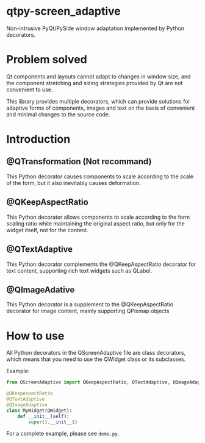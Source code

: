 # qtpy-screen_adaptive
Non-intrusive PyQt/PySide window adaptation implemented by Python decorators.

# Problem solved
Qt components and layouts cannot adapt to changes in window size, and the component stretching and sizing strategies provided by Qt are not convenient to use.

This library provides multiple decorators, which can provide solutions for adaptive forms of components, images and text on the basis of convenient and minimal changes to the source code.

# Introduction

## @QTransformation (Not recommand)

This Python decorator causes components to scale according to the scale of the form, but it also inevitably causes deformation.

## @QKeepAspectRatio

This Python decorator allows components to scale according to the form scaling ratio while maintaining the original aspect ratio, but only for the widget itself, not for the content.

## @QTextAdaptive

This Python decorator complements the @QKeepAspectRatio decorator for text content, supporting rich text widgets such as QLabel.

## @QImageAdative

This Python decorator is a supplement to the @QKeepAspectRatio decorator for image content, mainly supporting QPixmap objects

# How to use

All Python decorators in the QScreenAdaptive file are class decorators, which means that you need to use the QWidget class or its subclasses.

Example:
```python
from QScreenAdaptive import QKeepAspectRatio, QTextAdaptive, QImageAdaptive

@QKeepAspectRatio
@QTextAdaptive
@QImageAdaptive
class MyWidget(QWidget):
    def __init__(self):
        super().__init__()
```

For a complete example, please see `demo.py`.
